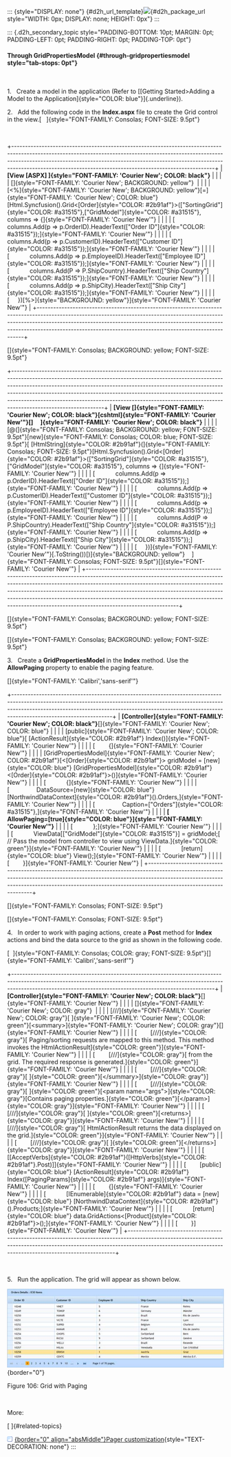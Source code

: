 ::: {style="DISPLAY: none"}
[](ms-xhelp:///?Id=d2h_url_template){#d2h_url_template}![](!package_url!){#d2h_package_url style="WIDTH: 0px; DISPLAY: none; HEIGHT: 0px"}
:::

::: {.d2h_secondary_topic style="PADDING-BOTTOM: 10pt; MARGIN: 0pt; PADDING-LEFT: 0pt; PADDING-RIGHT: 0pt; PADDING-TOP: 0pt"}
#### Through GridPropertiesModel {#through-gridpropertiesmodel style="tab-stops: 0pt"}

 

1.   Create a model in the application (Refer to [[Getting Started\>Adding a Model to the Application]{style="COLOR: blue"}]{.underline}).

2.   Add the following code in the **Index.aspx** file to create the Grid control in the view.[   ]{style="FONT-FAMILY: Consolas; FONT-SIZE: 9.5pt"}

 

+-------------------------------------------------------------------------------------------------------------------------------------------------------------------------------------------------------------------------------------------------------------------------------------------------------------------+
| **[View \[ASPX\] ]{style="FONT-FAMILY: 'Courier New'; COLOR: black"}**                                                                                                                                                                                                                                            |
|                                                                                                                                                                                                                                                                                                                   |
| []{style="FONT-FAMILY: 'Courier New'; BACKGROUND: yellow"}                                                                                                                                                                                                                                                        |
|                                                                                                                                                                                                                                                                                                                   |
| [\<%]{style="FONT-FAMILY: 'Courier New'; BACKGROUND: yellow"}[=]{style="FONT-FAMILY: 'Courier New'; COLOR: blue"}[Html.Syncfusion().Grid\<[Order]{style="COLOR: #2b91af"}\>([\"SortingGrid\"]{style="COLOR: #a31515"},[\"GridModel\"]{style="COLOR: #a31515"}, columns =\> {]{style="FONT-FAMILY: 'Courier New'"} |
|                                                                                                                                                                                                                                                                                                                   |
| [            columns.Add(p =\> p.OrderID).HeaderText([\"Order ID\"]{style="COLOR: #a31515"});]{style="FONT-FAMILY: 'Courier New'"}                                                                                                                                                                                |
|                                                                                                                                                                                                                                                                                                                   |
| [            columns.Add(p =\> p.CustomerID).HeaderText([\"Customer ID\"]{style="COLOR: #a31515"});]{style="FONT-FAMILY: 'Courier New'"}                                                                                                                                                                          |
|                                                                                                                                                                                                                                                                                                                   |
| [            columns.Add(p =\> p.EmployeeID).HeaderText([\"Employee ID\"]{style="COLOR: #a31515"});]{style="FONT-FAMILY: 'Courier New'"}                                                                                                                                                                          |
|                                                                                                                                                                                                                                                                                                                   |
| [            columns.Add(P =\> P.ShipCountry).HeaderText([\"Ship Country\"]{style="COLOR: #a31515"});]{style="FONT-FAMILY: 'Courier New'"}                                                                                                                                                                        |
|                                                                                                                                                                                                                                                                                                                   |
| [            columns.Add(p =\> p.ShipCity).HeaderText([\"Ship City\"]{style="COLOR: #a31515"});]{style="FONT-FAMILY: 'Courier New'"}                                                                                                                                                                              |
|                                                                                                                                                                                                                                                                                                                   |
| [     })[%\>]{style="BACKGROUND: yellow"}]{style="FONT-FAMILY: 'Courier New'"}                                                                                                                                                                                                                                    |
+-------------------------------------------------------------------------------------------------------------------------------------------------------------------------------------------------------------------------------------------------------------------------------------------------------------------+

[]{style="FONT-FAMILY: Consolas; BACKGROUND: yellow; FONT-SIZE: 9.5pt"} 

+---------------------------------------------------------------------------------------------------------------------------------------------------------------------------------------------------------------------------------------------------------------------------------------------------------------------------------------------------------------------------------------------------------------------------------------+
| **[View \[]{style="FONT-FAMILY: 'Courier New'; COLOR: black"}[cshtml]{style="FONT-FAMILY: 'Courier New'"}[\]     ]{style="FONT-FAMILY: 'Courier New'; COLOR: black"}**                                                                                                                                                                                                                                                                |
|                                                                                                                                                                                                                                                                                                                                                                                                                                       |
| [@(]{style="FONT-FAMILY: Consolas; BACKGROUND: yellow; FONT-SIZE: 9.5pt"}[new]{style="FONT-FAMILY: Consolas; COLOR: blue; FONT-SIZE: 9.5pt"}[ [HtmlString]{style="COLOR: #2b91af"}(]{style="FONT-FAMILY: Consolas; FONT-SIZE: 9.5pt"}[Html.Syncfusion().Grid\<[Order]{style="COLOR: #2b91af"}\>([\"SortingGrid\"]{style="COLOR: #a31515"},[\"GridModel\"]{style="COLOR: #a31515"}, columns =\> {]{style="FONT-FAMILY: 'Courier New'"} |
|                                                                                                                                                                                                                                                                                                                                                                                                                                       |
| [            columns.Add(p =\> p.OrderID).HeaderText([\"Order ID\"]{style="COLOR: #a31515"});]{style="FONT-FAMILY: 'Courier New'"}                                                                                                                                                                                                                                                                                                    |
|                                                                                                                                                                                                                                                                                                                                                                                                                                       |
| [            columns.Add(p =\> p.CustomerID).HeaderText([\"Customer ID\"]{style="COLOR: #a31515"});]{style="FONT-FAMILY: 'Courier New'"}                                                                                                                                                                                                                                                                                              |
|                                                                                                                                                                                                                                                                                                                                                                                                                                       |
| [            columns.Add(p =\> p.EmployeeID).HeaderText([\"Employee ID\"]{style="COLOR: #a31515"});]{style="FONT-FAMILY: 'Courier New'"}                                                                                                                                                                                                                                                                                              |
|                                                                                                                                                                                                                                                                                                                                                                                                                                       |
| [            columns.Add(P =\> P.ShipCountry).HeaderText([\"Ship Country\"]{style="COLOR: #a31515"});]{style="FONT-FAMILY: 'Courier New'"}                                                                                                                                                                                                                                                                                            |
|                                                                                                                                                                                                                                                                                                                                                                                                                                       |
| [            columns.Add(p =\> p.ShipCity).HeaderText([\"Ship City\"]{style="COLOR: #a31515"});]{style="FONT-FAMILY: 'Courier New'"}                                                                                                                                                                                                                                                                                                  |
|                                                                                                                                                                                                                                                                                                                                                                                                                                       |
| [     })]{style="FONT-FAMILY: 'Courier New'"}[.ToString())[)]{style="BACKGROUND: yellow"}    ]{style="FONT-FAMILY: Consolas; FONT-SIZE: 9.5pt"}[]{style="FONT-FAMILY: 'Courier New'"}                                                                                                                                                                                                                                                 |
+---------------------------------------------------------------------------------------------------------------------------------------------------------------------------------------------------------------------------------------------------------------------------------------------------------------------------------------------------------------------------------------------------------------------------------------+

[]{style="FONT-FAMILY: Consolas; BACKGROUND: yellow; FONT-SIZE: 9.5pt"} 

[]{style="FONT-FAMILY: Consolas; BACKGROUND: yellow; FONT-SIZE: 9.5pt"} 

3.   Create a **GridPropertiesModel** in the **Index** method. Use the **AllowPaging** property to enable the paging feature.

[]{style="FONT-FAMILY: 'Calibri','sans-serif'"} 

+------------------------------------------------------------------------------------------------------------------------------------------------------------------------------------------------------------------------------------------------------------------------------+
| **[Controller]{style="FONT-FAMILY: 'Courier New'; COLOR: black"}**[]{style="FONT-FAMILY: 'Courier New'; COLOR: blue"}                                                                                                                                                        |
|                                                                                                                                                                                                                                                                              |
| [public]{style="FONT-FAMILY: 'Courier New'; COLOR: blue"}[ [ActionResult]{style="COLOR: #2b91af"} Index()]{style="FONT-FAMILY: 'Courier New'"}                                                                                                                               |
|                                                                                                                                                                                                                                                                              |
| [        {]{style="FONT-FAMILY: 'Courier New'"}                                                                                                                                                                                                                              |
|                                                                                                                                                                                                                                                                              |
| [GridPropertiesModel]{style="FONT-FAMILY: 'Courier New'; COLOR: #2b91af"}[\<[Order]{style="COLOR: #2b91af"}\> gridModel = [new]{style="COLOR: blue"} [GridPropertiesModel]{style="COLOR: #2b91af"}\<[Order]{style="COLOR: #2b91af"}\>()]{style="FONT-FAMILY: 'Courier New'"} |
|                                                                                                                                                                                                                                                                              |
| [            {]{style="FONT-FAMILY: 'Courier New'"}                                                                                                                                                                                                                          |
|                                                                                                                                                                                                                                                                              |
| [                DataSource=[new]{style="COLOR: blue"} [NorthwindDataContext]{style="COLOR: #2b91af"}().Orders,]{style="FONT-FAMILY: 'Courier New'"}                                                                                                                         |
|                                                                                                                                                                                                                                                                              |
| [                Caption=[\"Orders\"]{style="COLOR: #a31515"},]{style="FONT-FAMILY: 'Courier New'"}                                                                                                                                                                          |
|                                                                                                                                                                                                                                                                              |
| **[                AllowPaging=[true]{style="COLOR: blue"}]{style="FONT-FAMILY: 'Courier New'"}**                                                                                                                                                                            |
|                                                                                                                                                                                                                                                                              |
| [            };]{style="FONT-FAMILY: 'Courier New'"}                                                                                                                                                                                                                         |
|                                                                                                                                                                                                                                                                              |
| [            ViewData\[[\"GridModel\"]{style="COLOR: #a31515"}\] = gridModel;[ // Pass the model from controller to view using ViewData.]{style="COLOR: green"}]{style="FONT-FAMILY: 'Courier New'"}                                                                         |
|                                                                                                                                                                                                                                                                              |
| [            [return]{style="COLOR: blue"} View();]{style="FONT-FAMILY: 'Courier New'"}                                                                                                                                                                                      |
|                                                                                                                                                                                                                                                                              |
| [        }]{style="FONT-FAMILY: 'Courier New'"}                                                                                                                                                                                                                              |
+------------------------------------------------------------------------------------------------------------------------------------------------------------------------------------------------------------------------------------------------------------------------------+

[]{style="FONT-FAMILY: Consolas; FONT-SIZE: 9.5pt"} 

[]{style="FONT-FAMILY: Consolas; FONT-SIZE: 9.5pt"} 

4.   In order to work with paging actions, create a **Post** method for **Index** actions and bind the data source to the grid as shown in the following code.

[  ]{style="FONT-FAMILY: Consolas; COLOR: gray; FONT-SIZE: 9.5pt"}[]{style="FONT-FAMILY: 'Calibri','sans-serif'"}

+-------------------------------------------------------------------------------------------------------------------------------------------------------------------------------------------------------------------------------------+
| **[Controller]{style="FONT-FAMILY: 'Courier New'; COLOR: black"}**[]{style="FONT-FAMILY: 'Courier New'"}                                                                                                                            |
|                                                                                                                                                                                                                                     |
| []{style="FONT-FAMILY: 'Courier New'; COLOR: gray"}                                                                                                                                                                                 |
|                                                                                                                                                                                                                                     |
| [///]{style="FONT-FAMILY: 'Courier New'; COLOR: gray"}[ ]{style="FONT-FAMILY: 'Courier New'; COLOR: green"}[\<summary\>]{style="FONT-FAMILY: 'Courier New'; COLOR: gray"}[]{style="FONT-FAMILY: 'Courier New'"}                     |
|                                                                                                                                                                                                                                     |
| [        [///]{style="COLOR: gray"}[ Paging/sorting requests are mapped to this method. This method invokes the HtmlActionResult]{style="COLOR: green"}]{style="FONT-FAMILY: 'Courier New'"}                                        |
|                                                                                                                                                                                                                                     |
| [        [///]{style="COLOR: gray"}[ from the grid. The required response is generated.]{style="COLOR: green"}]{style="FONT-FAMILY: 'Courier New'"}                                                                                 |
|                                                                                                                                                                                                                                     |
| [        [///]{style="COLOR: gray"}[ ]{style="COLOR: green"}[\</summary\>]{style="COLOR: gray"}]{style="FONT-FAMILY: 'Courier New'"}                                                                                                |
|                                                                                                                                                                                                                                     |
| [        [///]{style="COLOR: gray"}[ ]{style="COLOR: green"}[\<param name=\"args\"\>]{style="COLOR: gray"}[Contains paging properties.]{style="COLOR: green"}[\</param\>]{style="COLOR: gray"}]{style="FONT-FAMILY: 'Courier New'"} |
|                                                                                                                                                                                                                                     |
| [        [///]{style="COLOR: gray"}[ ]{style="COLOR: green"}[\<returns\>]{style="COLOR: gray"}]{style="FONT-FAMILY: 'Courier New'"}                                                                                                 |
|                                                                                                                                                                                                                                     |
| [        [///]{style="COLOR: gray"}[ HtmlActionResult returns the data displayed on the grid.]{style="COLOR: green"}]{style="FONT-FAMILY: 'Courier New'"}                                                                           |
|                                                                                                                                                                                                                                     |
| [        [///]{style="COLOR: gray"}[ ]{style="COLOR: green"}[\</returns\>]{style="COLOR: gray"}]{style="FONT-FAMILY: 'Courier New'"}                                                                                                |
|                                                                                                                                                                                                                                     |
| [        \[[AcceptVerbs]{style="COLOR: #2b91af"}([HttpVerbs]{style="COLOR: #2b91af"}.Post)\]]{style="FONT-FAMILY: 'Courier New'"}                                                                                                   |
|                                                                                                                                                                                                                                     |
| [        [public]{style="COLOR: blue"} [ActionResult]{style="COLOR: #2b91af"} Index([PagingParams]{style="COLOR: #2b91af"} args)]{style="FONT-FAMILY: 'Courier New'"}                                                               |
|                                                                                                                                                                                                                                     |
| [        {]{style="FONT-FAMILY: 'Courier New'"}                                                                                                                                                                                     |
|                                                                                                                                                                                                                                     |
| [            [IEnumerable]{style="COLOR: #2b91af"} data = [new]{style="COLOR: blue"} [NorthwindDataContext]{style="COLOR: #2b91af"}().Products;]{style="FONT-FAMILY: 'Courier New'"}                                                |
|                                                                                                                                                                                                                                     |
| [            [return]{style="COLOR: blue"} data.GridActions\<[Product]{style="COLOR: #2b91af"}\>();]{style="FONT-FAMILY: 'Courier New'"}                                                                                            |
|                                                                                                                                                                                                                                     |
| [        }]{style="FONT-FAMILY: 'Courier New'"}                                                                                                                                                                                     |
+-------------------------------------------------------------------------------------------------------------------------------------------------------------------------------------------------------------------------------------+

 

5.   Run the application. The grid will appear as shown below.

![](ImagesExt/image58_107.jpg){border="0"}

Figure 106: Grid with Paging

 

More:

[ ]{#related-topics}

[![](button.gif){border="0" align="absMiddle"}Pager customization](ms-xhelp:///?Id=2edc62a1-92d9-4cf7-b777-b9839c79aef9){style="TEXT-DECORATION: none"}
:::
